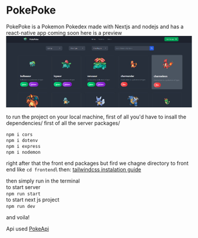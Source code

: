 # PokePoke
PokePoke is a Pokemon Pokedex made with Nextjs and nodejs and has a react-native app coming soon
here is a preview \
![Site Preview](https://github.com/AbderraoufBouarrata/PokePoke/blob/main/preview.png)

to run the project on your local machine, first of all you'd have to insall the dependencies/
first of all the server packages/
```
npm i cors
npm i dotenv
npm i express
npm i nodemon
```
right after that the front end packages but fird we chagne directory to front end like `cd frontend`\ then:
[tailwindcss instalation guide](https://tailwindcss.com/docs/guides/nextjs)

then simply run in the terminal\
to start server\
`npm run start`\
to start next js project \
`npm run dev`

and voila!

Api used [PokeApi](https://pokeapi.co/)
